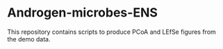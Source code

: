 # Androgen-microbes-ENS

This repository contains scripts to produce PCoA and LEfSe figures from the demo data.
